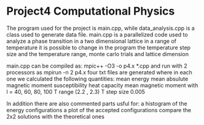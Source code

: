 # Project4 Computational Physics
The program used for the project is main.cpp, while data_analysis.cpp is a class used to generate data file.
main.cpp is a parallelized code used to analyze a phase transition in a two dimensional lattice in a range of temperature
it is possible to change in the program the temperature step size and the temperature range, monte carlo trials and lattice dimension

main.cpp can be compiled as:
mpic++ -O3 -o p4.x *.cpp
and run with 2 processors as
mpirun -n 2 p4.x
four txt files are generated where in each one we calculated the following quantities:
mean energy
mean absulute magnetic moment
susceptibility
heat capacity
mean magnetic moment
with l = 40, 60, 80, 100
T range (2.2 , 2.3)
T step size 0.005

In addition there are also commented parts usful for:
a histogram of the energy configurations
a plot of the accepted configurations
compare the 2x2 solutions with the theoretical ones
